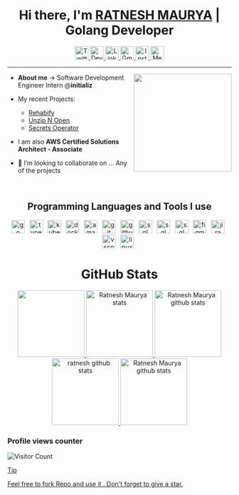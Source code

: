 <h1 align="center"> Hi there, I'm <a href="https://www.linkedin.com/in/ratnesh-maurya/">RATNESH MAURYA</a>  | Golang Developer </h1>


<!-- Social Media  -->
<div align="center">
    <a href="https://twitter.com/ratnesh_maurya_">
        <img height="30em" src="https://img.shields.io/badge/twitter-%231DA1F2.svg?&style=for-the-badge&logo=twitter&logoColor=white" alt="Twitter">
    </a>
    <a href="https://dev.to/ratneshmaurya">
        <img height="30em" src="https://img.shields.io/badge/DEV.TO-%230A0A0A.svg?&style=for-the-badge&logo=dev.to&logoColor=white" alt="Dev.to">
    </a>
    <a href="https://www.linkedin.com/in/ratnesh-maurya/">
        <img  height="30em"src="https://img.shields.io/badge/linkedin-%230077B3.svg?&style=for-the-badge&logo=linkedin&logoColor=white" alt="LinkedIn">
    </a>
    <a href="mailto:ratneshmaurya2311@gmail.com">
        <img height="30em" src="https://img.shields.io/badge/Gmail-D14836?style=for-the-badge&logo=gmail&logoColor=white" alt="Gmail">
    </a>
    <a href="https://www.instagram.com/ratnesh_maury/">
        <img height="30em" src="https://img.shields.io/badge/Instagram-%23E4403F.svg?&style=for-the-badge&logo=Instagram&logoColor=white" alt="Instagram">
    </a>
    <a href="https://medium.com/@ratneshmaurya2311">
        <img height="30em" src="https://img.shields.io/badge/Medium-12100E?style=for-the-badge&logo=medium&logoColor=white" alt="Medium">
    </a>
</div>

-----------------------------------------------------------------

<!-- About Me section  -->
 <img align="right" height="220rem" src="https://stats.quine.sh/ratnesh-maurya/github?theme=light"  />

        

- **About me** -> Software Development Engineer Intern @**initializ**
- My recent Projects:
  - [Rehabify](https://github.com/Ratnesh-Team/Rehabify)
  - [Unzip N Open](https://github.com/ratnesh-maurya/Unzip_N_Open)
  - [Secrets Operator](https://github.com/initializ/secrets-operator)
- I am also **AWS Certified Solutions Architect - Associate**

- 👯 I’m looking to collaborate on ... Any of the projects

<br>


<!-- Programming languages  -->
 
<h2 align="center">Programming Languages and Tools I use</h2>
<p align="center">
	<img src="https://img.shields.io/badge/Go-00ADD8?logo=go&logoColor=white&style=for-the-badge" height="30" alt="go logo"  />
  <img width="3" />
	  <img src="https://img.shields.io/badge/TypeScript-3178C6?logo=typescript&logoColor=white&style=for-the-badge" height="30" alt="typescript logo"  />
  <img width="3" />
	 <img src="https://img.shields.io/badge/Kubernetes-326CE3?logo=kubernetes&logoColor=white&style=for-the-badge" height="30" alt="kubernetes logo"  />
  <img width="3" />
	<img src="https://img.shields.io/badge/Docker-3096ED?logo=docker&logoColor=white&style=for-the-badge" height="30" alt="docker logo"  />
  <img width="3" />
  <img src="https://img.shields.io/badge/Amazon AWS-232F3E?logo=amazonaws&logoColor=white&style=for-the-badge" height="30" alt="amazonwebservices logo"  />
  <img width="3" />
  <img src="https://img.shields.io/badge/Git-F03032?logo=git&logoColor=white&style=for-the-badge" height="30" alt="git logo"  />
  <img width="3" />
  <img src="https://img.shields.io/badge/GitHub-181717?logo=github&logoColor=white&style=for-the-badge" height="30" alt="github logo"  />
  <img width="3" />
  <img src="https://img.shields.io/badge/MySQL-00000F?style=for-the-badge&logo=mysql&logoColor=white" height="30" alt="sql logo"  />
  <img width="3" />
	<img src="https://img.shields.io/badge/Python-3776AB?style=for-the-badge&logo=python&logoColor=white" height="30" alt="sql logo"  />
  <img width="3" />
   <img src="https://img.shields.io/badge/MongoDB-4EA94B?style=for-the-badge&logo=mongodb&logoColor=white" height="30" alt="sql logo"  />
  <img width="3" />
  <img src="https://img.shields.io/badge/Figma-F30E1E?logo=figma&logoColor=white&style=for-the-badge" height="30" alt="figma logo"  />
  <img width="3" />
  <img src="https://img.shields.io/badge/Jira-0032CC?logo=jira&logoColor=white&style=for-the-badge" height="30" alt="jira logo"  />
  <img width="3" />
  <img src="https://img.shields.io/badge/Visual Studio Code-007ACC?logo=visualstudiocode&logoColor=white&style=for-the-badge" height="30" alt="vscode logo"  />
  <img width="3" />
  <img src="https://img.shields.io/badge/Linux-FCC630?logo=linux&logoColor=black&style=for-the-badge" height="30" alt="linux logo"  />
  <img width="3" />
</div>
	

<h1 align="center">GitHub Stats</h1>
<div align="center">
<a href="https://github.com/ratnesh-maurya">
<img height="150em"  src="http://github-profile-summary-cards.vercel.app/api/cards/profile-details?username=ratnesh-maurya&theme=github_dark"/>	
<img height="150em" src="http://github-profile-summary-cards.vercel.app/api/cards/most-commit-language?username=ratnesh-maurya&theme=github_dark" alt="Ratnesh Maurya stats" />
<img height="150em" src="http://github-profile-summary-cards.vercel.app/api/cards/stats?username=ratnesh-maurya&theme=github_dark" alt="Ratnesh Maurya github stats" /> 
<img height="150em" src="https://github-readme-streak-stats.herokuapp.com?user=ratnesh-maurya&theme=github_dark&ring=DD2727&fire=DD2727&dates=DD6227&sideNums=176FC3&sideLabels=1E90FF" alt="ratnesh github stats" />
<img height="150em" src="http://github-profile-summary-cards.vercel.app/api/cards/productive-time?username=ratnesh-maurya&theme=github_dark&utcOffset=8" alt="Ratnesh Maurya github stats" />
</a>
</div>

### Profile views counter

![Visitor Count](https://profile-counter.glitch.me/{ratnesh-maurya}/count.svg)
<a href="https://icons8.com/icon/40669/c++">



> [!TIP]
> Feel free to fork Repo and use it .
> Don't forget to give a star.
